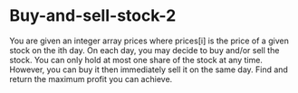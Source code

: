 # Buy-and-sell-stock-2
You are given an integer array prices where prices[i] is the price of a given stock on the ith day.  On each day, you may decide to buy and/or sell the stock. You can only hold at most one share of the stock at any time. However, you can buy it then immediately sell it on the same day.  Find and return the maximum profit you can achieve.
